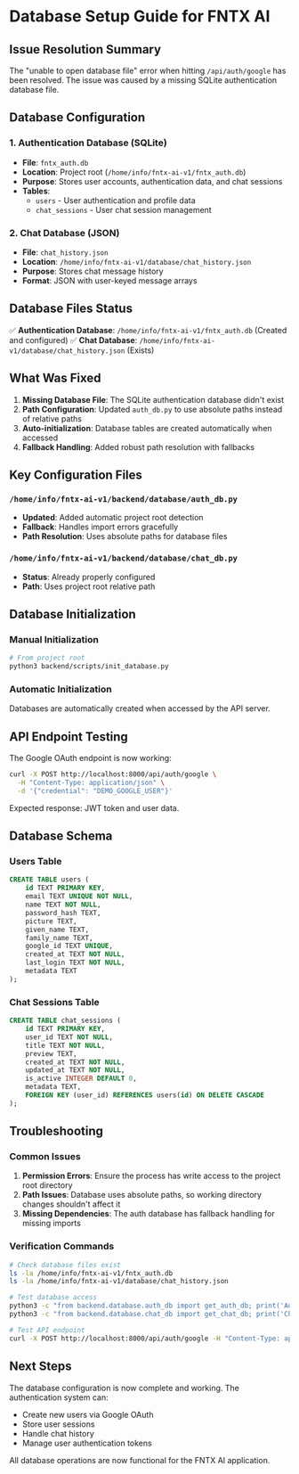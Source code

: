 # Database Setup Guide for FNTX AI

## Issue Resolution Summary

The "unable to open database file" error when hitting `/api/auth/google` has been resolved. The issue was caused by a missing SQLite authentication database file.

## Database Configuration

### 1. Authentication Database (SQLite)
- **File**: `fntx_auth.db` 
- **Location**: Project root (`/home/info/fntx-ai-v1/fntx_auth.db`)
- **Purpose**: Stores user accounts, authentication data, and chat sessions
- **Tables**: 
  - `users` - User authentication and profile data
  - `chat_sessions` - User chat session management

### 2. Chat Database (JSON)
- **File**: `chat_history.json`
- **Location**: `/home/info/fntx-ai-v1/database/chat_history.json`
- **Purpose**: Stores chat message history
- **Format**: JSON with user-keyed message arrays

## Database Files Status

✅ **Authentication Database**: `/home/info/fntx-ai-v1/fntx_auth.db` (Created and configured)
✅ **Chat Database**: `/home/info/fntx-ai-v1/database/chat_history.json` (Exists)

## What Was Fixed

1. **Missing Database File**: The SQLite authentication database didn't exist
2. **Path Configuration**: Updated `auth_db.py` to use absolute paths instead of relative paths
3. **Auto-initialization**: Database tables are created automatically when accessed
4. **Fallback Handling**: Added robust path resolution with fallbacks

## Key Configuration Files

### `/home/info/fntx-ai-v1/backend/database/auth_db.py`
- **Updated**: Added automatic project root detection
- **Fallback**: Handles import errors gracefully
- **Path Resolution**: Uses absolute paths for database files

### `/home/info/fntx-ai-v1/backend/database/chat_db.py`
- **Status**: Already properly configured
- **Path**: Uses project root relative path

## Database Initialization

### Manual Initialization
```bash
# From project root
python3 backend/scripts/init_database.py
```

### Automatic Initialization
Databases are automatically created when accessed by the API server.

## API Endpoint Testing

The Google OAuth endpoint is now working:
```bash
curl -X POST http://localhost:8000/api/auth/google \
  -H "Content-Type: application/json" \
  -d '{"credential": "DEMO_GOOGLE_USER"}'
```

Expected response: JWT token and user data.

## Database Schema

### Users Table
```sql
CREATE TABLE users (
    id TEXT PRIMARY KEY,
    email TEXT UNIQUE NOT NULL,
    name TEXT NOT NULL,
    password_hash TEXT,
    picture TEXT,
    given_name TEXT,
    family_name TEXT,
    google_id TEXT UNIQUE,
    created_at TEXT NOT NULL,
    last_login TEXT NOT NULL,
    metadata TEXT
);
```

### Chat Sessions Table
```sql
CREATE TABLE chat_sessions (
    id TEXT PRIMARY KEY,
    user_id TEXT NOT NULL,
    title TEXT NOT NULL,
    preview TEXT,
    created_at TEXT NOT NULL,
    updated_at TEXT NOT NULL,
    is_active INTEGER DEFAULT 0,
    metadata TEXT,
    FOREIGN KEY (user_id) REFERENCES users(id) ON DELETE CASCADE
);
```

## Troubleshooting

### Common Issues

1. **Permission Errors**: Ensure the process has write access to the project root directory
2. **Path Issues**: Database uses absolute paths, so working directory changes shouldn't affect it
3. **Missing Dependencies**: The auth database has fallback handling for missing imports

### Verification Commands

```bash
# Check database files exist
ls -la /home/info/fntx-ai-v1/fntx_auth.db
ls -la /home/info/fntx-ai-v1/database/chat_history.json

# Test database access
python3 -c "from backend.database.auth_db import get_auth_db; print('Auth DB OK')"
python3 -c "from backend.database.chat_db import get_chat_db; print('Chat DB OK')"

# Test API endpoint
curl -X POST http://localhost:8000/api/auth/google -H "Content-Type: application/json" -d '{"credential": "DEMO_GOOGLE_USER"}'
```

## Next Steps

The database configuration is now complete and working. The authentication system can:
- Create new users via Google OAuth
- Store user sessions
- Handle chat history
- Manage user authentication tokens

All database operations are now functional for the FNTX AI application.